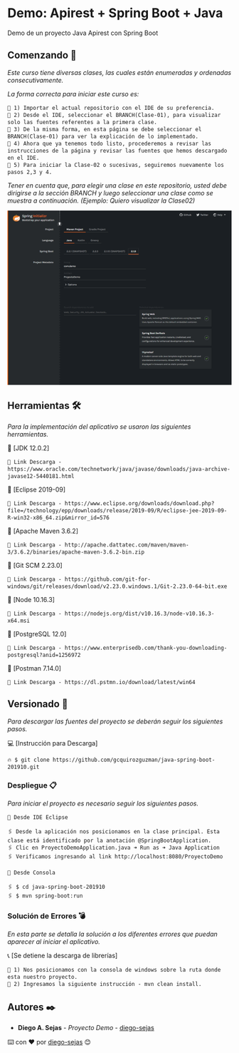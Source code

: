 # Demo: Apirest + Spring Boot + Java

Demo de un proyecto Java Apirest con Spring Boot

## Comenzando 🚀

_Este curso tiene diversas clases, las cuales están enumeradas y ordenadas consecutivamente._

_La forma correcta para iniciar este curso es:_
```
📌 1) Importar el actual repositorio con el IDE de su preferencia.
📌 2) Desde el IDE, seleccionar el BRANCH(Clase-01), para visualizar solo las fuentes referentes a la primera clase.
📌 3) De la misma forma, en esta página se debe seleccionar el BRANCH(Clase-01) para ver la explicación de lo implementado.
📌 4) Ahora que ya tenemos todo listo, procederemos a revisar las instrucciones de la página y revisar las fuentes que hemos descargado en el IDE.
📌 5) Para iniciar la Clase-02 o sucesivas, seguiremos nuevamente los pasos 2,3 y 4.
```

_Tener en cuenta que, para elegir una clase en este repositorio, usted debe dirigirse a la sección BRANCH y luego seleccionar una clase como se muestra a continuación. (Ejemplo: Quiero visualizar la Clase02)_

![Error: imagen no ha sido cargada](https://github.com/gcquirozguzman/java-spring-boot-201910/blob/master/Informacion_Seleccion_Clase.png)

## Herramientas 🛠️

_Para la implementación del aplicativo se usaron las siguientes herramientas._

🔧 [JDK 12.0.2]
```
📢 Link Descarga - https://www.oracle.com/technetwork/java/javase/downloads/java-archive-javase12-5440181.html
```
🔧 [Eclipse 2019-09]
```
📢 Link Descarga - https://www.eclipse.org/downloads/download.php?file=/technology/epp/downloads/release/2019-09/R/eclipse-jee-2019-09-R-win32-x86_64.zip&mirror_id=576
```
🔧 [Apache Maven 3.6.2]
```
📢 Link Descarga - http://apache.dattatec.com/maven/maven-3/3.6.2/binaries/apache-maven-3.6.2-bin.zip
```
🔧 [Git SCM 2.23.0]
```
📢 Link Descarga - https://github.com/git-for-windows/git/releases/download/v2.23.0.windows.1/Git-2.23.0-64-bit.exe
```
🔧 [Node 10.16.3]
```
📢 Link Descarga - https://nodejs.org/dist/v10.16.3/node-v10.16.3-x64.msi
```
🔧 [PostgreSQL 12.0]
```
📢 Link Descarga - https://www.enterprisedb.com/thank-you-downloading-postgresql?anid=1256972
```
🔧 [Postman 7.14.0]
```
📢 Link Descarga - https://dl.pstmn.io/download/latest/win64
```

## Versionado 📌

_Para descargar las fuentes del proyecto se deberán seguir los siguientes pasos._

💻 [Instrucción para Descarga]
```
🔥 $ git clone https://github.com/gcquirozguzman/java-spring-boot-201910.git
```

### Despliegue 📋

_Para iniciar el proyecto es necesario seguir los siguientes pasos._

```
👊 Desde IDE Eclipse

🖇️ Desde la aplicación nos posicionamos en la clase principal. Esta clase está identificado por la anotación @SpringBootApplication.
🖇️ Clic en ProyectoDemoApplication.java ➜ Run as ➜ Java Application
🖇️ Verificamos ingresando al link http://localhost:8080/ProyectoDemo

👊 Desde Consola

🖇️ $ cd java-spring-boot-201910
🖇️ $ mvn spring-boot:run

```

### Solución de Errores 💣

_En esta parte se detalla la solución a los diferentes errores que puedan aparecer al iniciar el aplicativo._

📞 [Se detiene la descarga de librerías]
```
👊 1) Nos posicionamos con la consola de windows sobre la ruta donde esta nuestro proyecto.
👊 2) Ingresamos la siguiente instrucción - mvn clean install.
```

## Autores ✒️

* **Diego A. Sejas** - *Proyecto Demo* - [diego-sejas](https://github.com/diego-sejas)



⌨️ con ❤️ por [diego-sejas](https://github.com/diego-sejas) 😊

